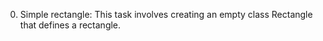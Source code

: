0. Simple rectangle: This task involves creating an empty class Rectangle that defines a rectangle.
